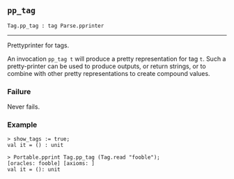 ## `pp_tag`

``` hol4
Tag.pp_tag : tag Parse.pprinter
```

------------------------------------------------------------------------

Prettyprinter for tags.

An invocation `pp_tag t` will produce a pretty representation for tag
`t`. Such a pretty-printer can be used to produce outputs, or return
strings, or to combine with other pretty representations to create
compound values.

### Failure

Never fails.

### Example

``` hol4
> show_tags := true;
val it = () : unit

> Portable.pprint Tag.pp_tag (Tag.read "fooble");
[oracles: fooble] [axioms: ]
val it = (): unit
```
